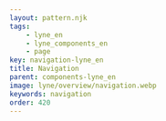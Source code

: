 ```yaml
---
layout: pattern.njk
tags: 
    - lyne_en
    - lyne_components_en
    - page
key: navigation-lyne_en
title: Navigation
parent: components-lyne_en
image: lyne/overview/navigation.webp
keywords: navigation
order: 420
---
```

